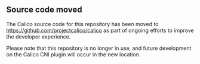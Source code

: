 ## Source code moved

The Calico source code for this repository has been moved to https://github.com/projectcalico/calico as part of ongoing efforts to improve
the developer experience. 

Please note that this repository is no longer in use, and future development on the Calico CNI plugin will occur in the new location.
